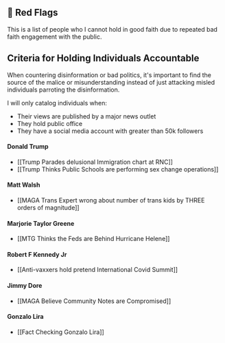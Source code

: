 ## 🚩 Red Flags
This is a list of people who I cannot hold in good faith due to repeated bad faith engagement with the public.

## Criteria for Holding Individuals Accountable

When countering disinformation or bad politics, it's important to find the source of the malice or misunderstanding instead of just attacking misled individuals parroting the disinformation.

I will only catalog individuals when:

- Their views are published by a major news outlet
- They hold public office
- They have a social media account with greater than 50k followers

#### Donald Trump
- [[Trump Parades delusional Immigration chart at RNC]]
- [[Trump Thinks Public Schools are performing sex change operations]]
#### Matt Walsh
- [[MAGA Trans Expert wrong about number of trans kids by THREE orders of magnitude]]
#### Marjorie Taylor Greene
- [[MTG Thinks the Feds are Behind Hurricane Helene]]
#### Robert F Kennedy Jr
- [[Anti-vaxxers hold pretend International Covid Summit]]
#### Jimmy Dore
- [[MAGA Believe Community Notes are Compromised]]
#### Gonzalo Lira
- [[Fact Checking Gonzalo Lira]]